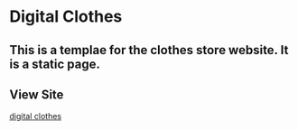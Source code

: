 # Digital Clothes

This is a templae for the clothes store website.
It is a static page.
---
## View Site
[digital clothes](https://sjana7797.github.io/digital-clothes/)
